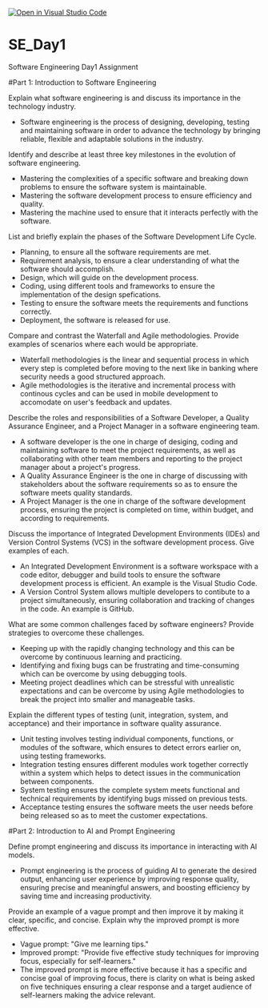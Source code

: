 [![Open in Visual Studio Code](https://classroom.github.com/assets/open-in-vscode-2e0aaae1b6195c2367325f4f02e2d04e9abb55f0b24a779b69b11b9e10269abc.svg)](https://classroom.github.com/online_ide?assignment_repo_id=18364743&assignment_repo_type=AssignmentRepo)
# SE_Day1
Software Engineering Day1 Assignment

#Part 1: Introduction to Software Engineering

Explain what software engineering is and discuss its importance in the technology industry.
- Software engineering is the process of designing, developing, testing and maintaining software in order to advance the technology by bringing reliable, flexible and adaptable solutions in the industry.

Identify and describe at least three key milestones in the evolution of software engineering.
- Mastering the complexities of a specific software and breaking down problems to ensure the software system is maintainable.
- Mastering the software development process to ensure efficiency and quality.
- Mastering the machine used to ensure that it interacts perfectly with the software.

List and briefly explain the phases of the Software Development Life Cycle.
- Planning, to ensure all the software requirements are met.
- Requirement analysis, to ensure a clear understanding of what the software should accomplish.
- Design, which will guide on the development process.
- Coding, using different tools and frameworks to ensure the implementation of the design spefications.
- Testing to ensure the software meets the requirements and functions correctly.
- Deployment, the software is released for use.

Compare and contrast the Waterfall and Agile methodologies. Provide examples of scenarios where each would be appropriate.
- Waterfall methodologies is the linear and sequential process in which every step is completed before moving to the next like in banking where security needs a good structured approach.
- Agile methodologies is the iterative and incremental process with continous cycles and can be used in mobile development to accomodate on user's feedback and updates.

Describe the roles and responsibilities of a Software Developer, a Quality Assurance Engineer, and a Project Manager in a software engineering team.
- A software developer is the one in charge of desiging, coding and maintaining software to meet the project requirements, as well as collaborating with other team members and reporting to the project manager about a project's progress.
- A Quality Assurance Engineer is the one in charge of discussing with stakeholders about the software requirements so as to ensure the software meets quality standards.
- A Project Manager is the one in charge of the software development process, ensuring the project is completed on time, within budget, and according to requirements.

Discuss the importance of Integrated Development Environments (IDEs) and Version Control Systems (VCS) in the software development process. Give examples of each.
- An Integrated Development Environment is a software workspace with a code editor, debugger and build tools to ensure the software development process is efficient. An example is the Visual Studio Code.
- A Version Control System allows multiple developers to contibute to a project simultaneously, ensuring collaboration and tracking of changes in the code. An example is GitHub.

What are some common challenges faced by software engineers? Provide strategies to overcome these challenges.
- Keeping up with the rapidly changing technology and this can be overcome by continuous learning and practicing.
- Identifying and fixing bugs can be frustrating and time-consuming which can be overcome by using debugging tools.
- Meeting project deadlines which can be stressful with unrealistic expectations and can be overcome by using Agile methodologies to break the project into smaller and manageable tasks.

Explain the different types of testing (unit, integration, system, and acceptance) and their importance in software quality assurance.
- Unit testing involves testing individual components, functions, or modules of the software, which ensures to detect errors earlier on, using testing frameworks.
- Integration testing ensures different modules work together correctly within a system  which helps to detect issues in the communication between components.
- System testing ensures the complete system meets functional and technical requirements by identifying bugs missed on previous tests.
- Acceptance testing ensures the software meets the user needs before being released so as to meet the customer expectations.

#Part 2: Introduction to AI and Prompt Engineering


Define prompt engineering and discuss its importance in interacting with AI models.
- Prompt engineering is the process of guiding AI to generate the desired output, enhancing user experience by improving response quality, ensuring precise and meaningful answers, and boosting efficiency by saving time and increasing productivity.

Provide an example of a vague prompt and then improve it by making it clear, specific, and concise. Explain why the improved prompt is more effective.
- Vague prompt: "Give me learning tips."
- Improved prompt: "Provide five effective study techniques for improving focus, especially for self-learners."
- The improved prompt is more effective because it has a specific and concise goal of improving focus, there is clarity on what is being asked on five techniques ensuring a clear response and a target audience of self-learners making the advice relevant.
